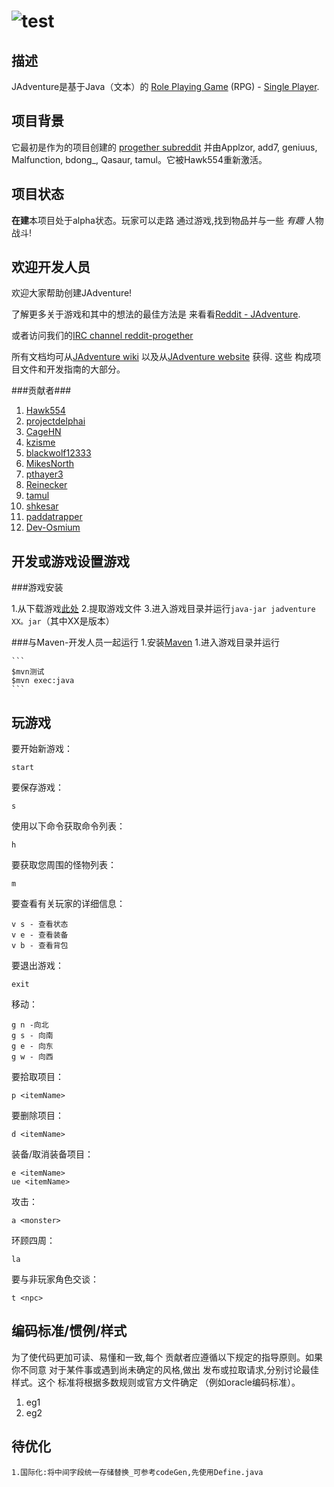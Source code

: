 ![](https://gitee.com/zgn_13200126222/jadventure/raw/master/doc/%E6%B8%B8%E6%88%8F%E6%88%AA%E5%9B%BE/20220824_001.png "test")
==============================================




描述
-------------
JAdventure是基于Java（文本）的
[Role Playing Game](http://en.wikipedia.org/wiki/Role-playing_game) (RPG) -
[Single Player](http://en.wikipedia.org/wiki/Role-playing_game#Single-player).




项目背景
-------------
它最初是作为的项目创建的
[progether subreddit](http://www.reddit.com/r/progether)
并由Applzor, add7, geniuus, Malfunction, bdong\_, Qasaur, tamul。它被Hawk554重新激活。



项目状态
--------------
**在建**本项目处于alpha状态。玩家可以走路
通过游戏,找到物品并与一些 _有趣_ 人物战斗!



欢迎开发人员
----------------------
欢迎大家帮助创建JAdventure!

了解更多关于游戏和其中的想法的最佳方法是
来看看[Reddit - JAdventure](https://www.reddit.com/search?q=jadventure).

或者访问我们的[IRC channel reddit-progether](http://webchat.freenode.net/?channels=reddit-progether&uio=d4)

所有文档均可从[JAdventure wiki](https://github.com/progether/JAdventure/wiki)
以及从[JAdventure website](https://progether.github.io/JAdventure) 获得. 这些
构成项目文件和开发指南的大部分。

###贡献者###
 1. [Hawk554](https://github.com/hawk554)
 1. [projectdelphai](https://github.com/projectdelphai)
 1. [CageHN](https://github.com/CageHN)
 1. [kzisme](https://github.com/kzisme)
 1. [blackwolf12333](https://github.com/blackwolf12333)
 1. [MikesNorth](https://github.com/mikesnorth)
 1. [pthayer3](https://github.com/pthayer3)
 1. [Reinecker](https://github.com/reinecker)
 1. [tamul](https://github.com/tamul)
 1. [shkesar](https://github.com/shkesar)
 1. [paddatrapper](https://github.com/paddatrapper)
 1. [Dev-Osmium](https://github.com/Dev-Osmium)


开发或游戏设置游戏
-----------------------------------------------

###游戏安装

1.从下载游戏[此处](https://github.com/Progether/JAdventure/releases)
2.提取游戏文件
3.进入游戏目录并运行`java-jar jadventure XX。jar`（其中XX是版本）

###与Maven-开发人员一起运行
1.安装[Maven](http://maven.apache.com)
1.进入游戏目录并运行

    ```
    $mvn测试
    $mvn exec:java
    ```

玩游戏
----------------
要开始新游戏：

	start
要保存游戏：

	s
使用以下命令获取命令列表：

	h
要获取您周围的怪物列表：

	m
要查看有关玩家的详细信息：

	v s - 查看状态
    v e - 查看装备
    v b - 查看背包
要退出游戏：

	exit
移动：

	g n -向北
	g s - 向南
	g e - 向东
	g w - 向西
要拾取项目：

	p <itemName>
要删除项目：

	d <itemName>
装备/取消装备项目：

	e <itemName>
    ue <itemName>
攻击：

	a <monster>
环顾四周：

	la
要与非玩家角色交谈：

	t <npc>



编码标准/惯例/样式
--------------------------------
为了使代码更加可读、易懂和一致,每个
贡献者应遵循以下规定的指导原则。如果你不同意
对于某件事或遇到尚未确定的风格,做出
发布或拉取请求,分别讨论最佳样式。这个
标准将根据多数规则或官方文件确定
（例如oracle编码标准）。

 1. eg1
 1. eg2 

待优化
--------------------------------
    1.国际化:将中间字段统一存储替换_可参考codeGen,先使用Define.java
